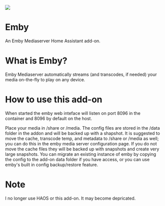 [![](https://github.com/haberda/hassio_addons/blob/master/emby/logo.png)](http://emby.media/)

# Emby

An Emby Mediaserver Home Assistant add-on.

# What is Emby?

Emby Mediaserver automatically streams (and transcodes, if needed) your media
on-the-fly to play on any device.

# How to use this add-on

When started the emby web inteface will listen on port 8096 in the container and 8096 by default on the host.

Place your media in /share or /media. The config files are stored in the /data folder in the addon and will be backed up with a shapshot. It is suggested to move the cache, transcode temp, and metadata to /share or /media as well; you can do this in the emby media server configuration page. If you do not move the cache files they will be backed up with snapshots and create very large snapshots. You can migrate an existing instance of emby by copying the config to the add-on data folder if you have access, or you can use emby's built in config backup/restore feature.

# Note
I no longer use HAOS or this add-on. It may become depricated.
